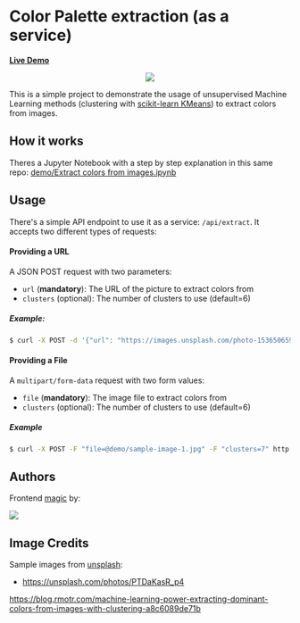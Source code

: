 # Color Palette extraction (as a service)

**[Live Demo](https://colors.rmotr.com/)**

<p align="center">
  <img src="https://user-images.githubusercontent.com/872296/45312271-04ce6f80-b502-11e8-9ce8-e46d76dd29c3.png">
</p>

This is a simple project to demonstrate the usage of unsupervised Machine Learning methods (clustering with [scikit-learn KMeans](http://scikit-learn.org/stable/modules/generated/sklearn.cluster.KMeans.html)) to extract colors from images.

## How it works

Theres a Jupyter Notebook with a step by step explanation in this same repo: [demo/Extract colors from images.ipynb](https://github.com/rmotr/color-extractor-service/blob/master/demo/Extract%20colors%20from%20images.ipynb)

## Usage

There's a simple API endpoint to use it as a service: `/api/extract`. It accepts two different types of requests:

#### Providing a URL

A JSON POST request with two parameters:
* `url` (**mandatory**): The URL of the picture to extract colors from
* `clusters` (optional): The number of clusters to use (default=6)

##### Example:

```bash
$ curl -X POST -d '{"url": "https://images.unsplash.com/photo-1536506591919-966afe6f7c09?fit=crop&w=750&q=80"}' -H "Content-Type: application/json" https://colors.rmotr.com/api/extract
```

#### Providing a File

A `multipart/form-data` request with two form values:
* `file` (**mandatory**): The image file to extract colors from
* `clusters` (optional): The number of clusters to use (default=6)

##### Example

```bash
$ curl -X POST -F "file=@demo/sample-image-1.jpg" -F "clusters=7" http://localhost:5000/api/extract
```

## Authors

Frontend [magic](https://media.giphy.com/media/ujUdrdpX7Ok5W/giphy.gif) by:

<a href="https://github.com/maticaputti"><img src="https://avatars2.githubusercontent.com/u/7065401?s=90&v=4"></a>

## Image Credits

Sample images from [unsplash](https://unsplash.com):

* https://unsplash.com/photos/PTDaKasR_p4


https://blog.rmotr.com/machine-learning-power-extracting-dominant-colors-from-images-with-clustering-a8c6089de71b
